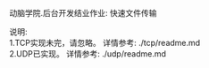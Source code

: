 动脑学院.后台开发结业作业: 快速文件传输  

说明:  
    1.TCP实现未完，请忽略。 详情参考: ./tcp/readme.md  
    2.UDP已实现。 详情参考: ./udp/readme.md  